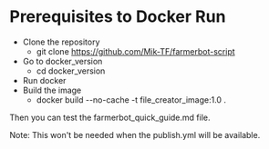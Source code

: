 # Prerequisites to Docker Run

* Clone the repository
  * git clone https://github.com/Mik-TF/farmerbot-script
* Go to docker_version
  * cd docker_version
* Run docker
* Build the image
  * docker build --no-cache -t file_creator_image:1.0 .

Then you can test the farmerbot_quick_guide.md file.

Note: This won't be needed when the publish.yml will be available.